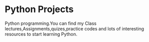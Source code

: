 # Python Projects
Python programming.You can find my Class lectures,Assignments,quizes,practice codes and lots of interesting resources to start learning Python. 

